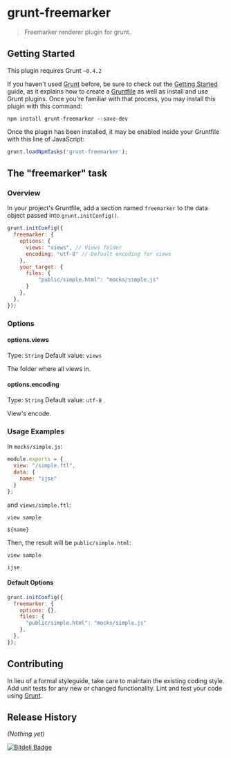 # grunt-freemarker

> Freemarker renderer plugin for grunt.

## Getting Started
This plugin requires Grunt `~0.4.2`

If you haven't used [Grunt](http://gruntjs.com/) before, be sure to check out the [Getting Started](http://gruntjs.com/getting-started) guide, as it explains how to create a [Gruntfile](http://gruntjs.com/sample-gruntfile) as well as install and use Grunt plugins. Once you're familiar with that process, you may install this plugin with this command:

```shell
npm install grunt-freemarker --save-dev
```

Once the plugin has been installed, it may be enabled inside your Gruntfile with this line of JavaScript:

```js
grunt.loadNpmTasks('grunt-freemarker');
```

## The "freemarker" task

### Overview
In your project's Gruntfile, add a section named `freemarker` to the data object passed into `grunt.initConfig()`.

```js
grunt.initConfig({
  freemarker: {
    options: {
      views: "views", // Views folder
      encoding: "utf-8" // Default encoding for views
    },
    your_target: {
      files: {
          "public/simple.html": "mocks/simple.js"
      }
    },
  },
});
```

### Options

#### options.views
Type: `String`
Default value: `views`

The folder where all views in.

#### options.encoding
Type: `String`
Default value: `utf-8`

View's encode.

### Usage Examples

In `mocks/simple.js`:
```js
module.exports = {
  view: "/simple.ftl",
  data: {
    name: "ijse"
  }
};
```
and `views/simple.ftl`:
```text
view sample

${name}
```

Then, the result will be `public/simple.html`:
```
view sample

ijse
```

#### Default Options

```js
grunt.initConfig({
  freemarker: {
    options: {},
    files: {
      "public/simple.html": "mocks/simple.js"
    },
  },
});
```

## Contributing
In lieu of a formal styleguide, take care to maintain the existing coding style. Add unit tests for any new or changed functionality. Lint and test your code using [Grunt](http://gruntjs.com/).

## Release History
_(Nothing yet)_


[![Bitdeli Badge](https://d2weczhvl823v0.cloudfront.net/ijse/grunt-freemarker/trend.png)](https://bitdeli.com/free "Bitdeli Badge")

